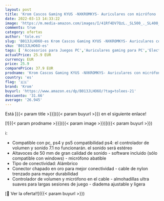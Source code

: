 ```yaml
---
layout: post
title: 'Krom Cascos Gaming KYUS -NXKROMKYS- Auriculares con micrófono  Sonido 7.1  Altavoces 50mm  Diadema Ajustable  Micro Flexible  USB  Compatible PC  PS4 y PS5  Negro'
date: 2022-03-13 14:33:22
image: 'https://m.media-amazon.com/images/I/41Rf4DV7QzL._SL500_._SL400_.jpg'
comments: true
category: ofertas
author: 'tole.es'
slug: 'B013JLHO6O-es Krom Cascos Gaming KYUS -NXKROMKYS- Auriculares con...'
sku: 'B013JLHO6O-es'
tags: [ 'Accesorios para Juegos PC','Auriculares gaming para PC','Electrónica','Juegos y Accesorios para PC','Videojuegos','krom','ps4','ps5', ]
actualPrice: 25.9 EUR
currency: EUR
price: 25.9
comparePrice: 37.9 EUR
prodname: 'Krom Cascos Gaming KYUS -NXKROMKYS- Auriculares con micrófono  Sonido 7.1  Altavoces 50mm  Diadema Ajustable  Micro Flexible  USB  Compatible PC  PS4 y PS5  Negro'
country: 'es'
flag: '🇪🇸'
brand: 'Krom'
buyurl: 'https://www.amazon.es/dp/B013JLHO6O/?tag=tolees-21'
descuento: '31.66'
average: '26.945'
---
```


Está [{{< param title >}}]({{< param buyurl >}}) en el siguiente enlace!

[![{{< param prodname >}}]({{< param image >}})]({{< param buyurl >}})

ℹ️:

- Compatible con pc, ps4 y ps5 compatibilidad ps4: el controlador de volumen y sonido 7.1 no funcionarán. el sonido será estéreo
- Altavoces de 50 mm de gran calidad de sonido - software incluido (sólo compatible con windows) - micrófono abatible
- Tipo de conectividad: Alámbrico
- Conector chapado en oro para mejor conectividad - cable de nylon trenzado para mayor durabilidad
- Controlador de volumen y micrófono en el cable - almohadillas ultra suaves para largas sesiones de juego - diadema ajustable y ligera

[🛒 Ver la oferta!!]({{< param buyurl >}})

